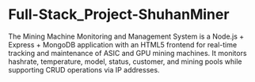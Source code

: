 # Full-Stack_Project-ShuhanMiner

The Mining Machine Monitoring and Management System is a Node.js + Express + MongoDB application with an HTML5 frontend for real-time tracking and maintenance of ASIC and GPU mining machines. It monitors hashrate, temperature, model, status, customer, and mining pools while supporting CRUD operations via IP addresses.
